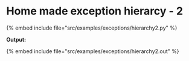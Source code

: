 # Home made exception hierarcy - 2


{% embed include file="src/examples/exceptions/hierarchy2.py" %}

**Output:**

{% embed include file="src/examples/exceptions/hierarchy2.out" %}


